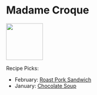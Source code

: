 # Madame Croque

<img src="http://api.adorable.io/avatars/100/mmecroque%40flavor.magazine" height="100" width="100" />

Recipe Picks:

- February: [Roast Pork Sandwich](recipe/feb/roast-pork-sandwich.md)
- January: [Chocolate Soup](../recipe/jan/chocolate-soup.md)
